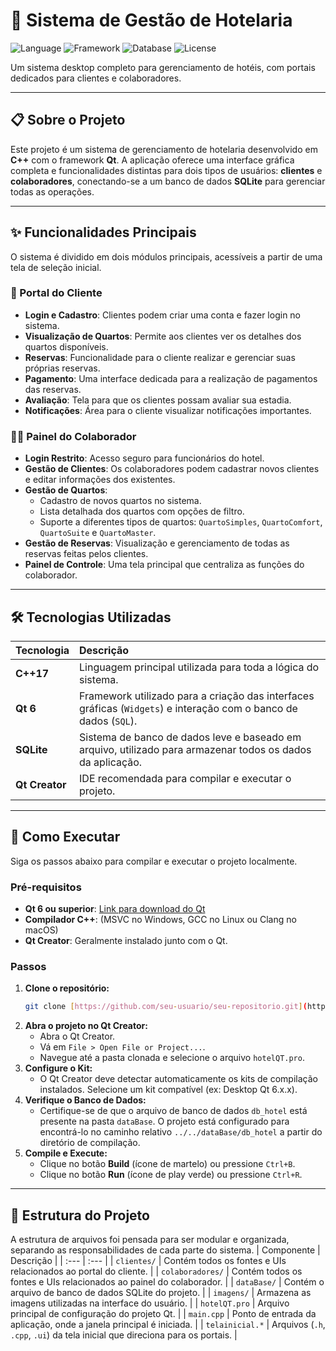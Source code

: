 # 🏨 Sistema de Gestão de Hotelaria

![Language](https://img.shields.io/badge/language-C%2B%2B-blue.svg)
![Framework](https://img.shields.io/badge/framework-Qt%206-green.svg)
![Database](https://img.shields.io/badge/database-SQLite-orange.svg)
![License](https://img.shields.io/badge/license-MIT-lightgrey.svg)

  Um sistema desktop completo para gerenciamento de hotéis, com portais dedicados para clientes e colaboradores.

---

## 📋 Sobre o Projeto

Este projeto é um sistema de gerenciamento de hotelaria desenvolvido em **C++** com o framework **Qt**. A aplicação oferece uma interface gráfica completa e funcionalidades distintas para dois tipos de usuários: **clientes** e **colaboradores**, conectando-se a um banco de dados **SQLite** para gerenciar todas as operações.

---

## ✨ Funcionalidades Principais

O sistema é dividido em dois módulos principais, acessíveis a partir de uma tela de seleção inicial.

### 👤 Portal do Cliente
-   **Login e Cadastro**: Clientes podem criar uma conta e fazer login no sistema.
-   **Visualização de Quartos**: Permite aos clientes ver os detalhes dos quartos disponíveis.
-   **Reservas**: Funcionalidade para o cliente realizar e gerenciar suas próprias reservas.
-   **Pagamento**: Uma interface dedicada para a realização de pagamentos das reservas.
-   **Avaliação**: Tela para que os clientes possam avaliar sua estadia.
-   **Notificações**: Área para o cliente visualizar notificações importantes.

### 👨‍💼 Painel do Colaborador
-   **Login Restrito**: Acesso seguro para funcionários do hotel.
-   **Gestão de Clientes**: Os colaboradores podem cadastrar novos clientes e editar informações dos existentes.
-   **Gestão de Quartos**:
    -   Cadastro de novos quartos no sistema.
    -   Lista detalhada dos quartos com opções de filtro.
    -   Suporte a diferentes tipos de quartos: `QuartoSimples`, `QuartoComfort`, `QuartoSuite` e `QuartoMaster`.
-   **Gestão de Reservas**: Visualização e gerenciamento de todas as reservas feitas pelos clientes.
-   **Painel de Controle**: Uma tela principal que centraliza as funções do colaborador.

---

## 🛠️ Tecnologias Utilizadas

| Tecnologia | Descrição |
| :--- | :--- |
| **C++17** | Linguagem principal utilizada para toda a lógica do sistema. |
| **Qt 6** | Framework utilizado para a criação das interfaces gráficas (`Widgets`) e interação com o banco de dados (`SQL`). |
| **SQLite** | Sistema de banco de dados leve e baseado em arquivo, utilizado para armazenar todos os dados da aplicação. |
| **Qt Creator** | IDE recomendada para compilar e executar o projeto. |

---

## 🚀 Como Executar

Siga os passos abaixo para compilar e executar o projeto localmente.

### Pré-requisitos
-   **Qt 6 ou superior**: [Link para download do Qt](https://www.qt.io/download)
-   **Compilador C++**: (MSVC no Windows, GCC no Linux ou Clang no macOS)
-   **Qt Creator**: Geralmente instalado junto com o Qt.

### Passos
1.  **Clone o repositório:**
    ```bash
    git clone [https://github.com/seu-usuario/seu-repositorio.git](https://github.com/seu-usuario/seu-repositorio.git)
    ```
2.  **Abra o projeto no Qt Creator:**
    -   Abra o Qt Creator.
    -   Vá em `File > Open File or Project...`.
    -   Navegue até a pasta clonada e selecione o arquivo `hotelQT.pro`.
3.  **Configure o Kit:**
    -   O Qt Creator deve detectar automaticamente os kits de compilação instalados. Selecione um kit compatível (ex: Desktop Qt 6.x.x).
4.  **Verifique o Banco de Dados:**
    -   Certifique-se de que o arquivo de banco de dados `db_hotel` está presente na pasta `dataBase`. O projeto está configurado para encontrá-lo no caminho relativo `../../dataBase/db_hotel` a partir do diretório de compilação.
5.  **Compile e Execute:**
    -   Clique no botão **Build** (ícone de martelo) ou pressione `Ctrl+B`.
    -   Clique no botão **Run** (ícone de play verde) ou pressione `Ctrl+R`.

---

## 📂 Estrutura do Projeto

A estrutura de arquivos foi pensada para ser modular e organizada, separando as responsabilidades de cada parte do sistema.
| Componente | Descrição |
| :--- | :--- |
| `clientes/` | Contém todos os fontes e UIs relacionados ao portal do cliente. |
| `colaboradores/` | Contém todos os fontes e UIs relacionados ao painel do colaborador. |
| `dataBase/` | Contém o arquivo de banco de dados SQLite do projeto. |
| `imagens/` | Armazena as imagens utilizadas na interface do usuário. |
| `hotelQT.pro` | Arquivo principal de configuração do projeto Qt. |
| `main.cpp` | Ponto de entrada da aplicação, onde a janela principal é iniciada. |
| `telainicial.*` | Arquivos (`.h`, `.cpp`, `.ui`) da tela inicial que direciona para os portais. |
